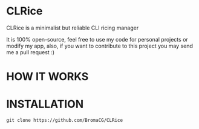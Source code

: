 # CLRice
CLRice is a minimalist but reliable CLI ricing manager

It is 100% open-source, feel free to use my code for personal projects or modify my app, also, if you want to contribute to this project you may send me a pull request :)

# HOW IT WORKS

# INSTALLATION
```git clone https://github.com/BromaCG/CLRice```
